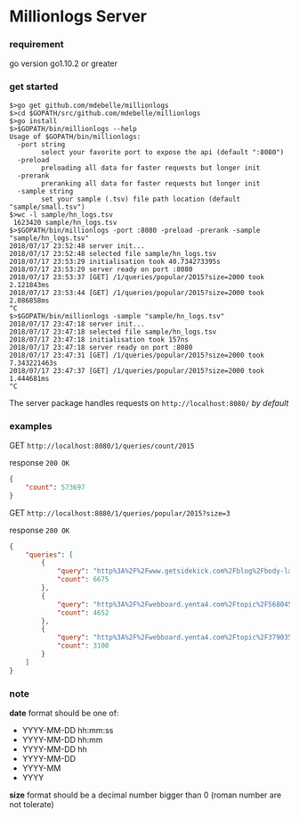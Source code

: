 Millionlogs Server
===

### requirement
go version go1.10.2 or greater

### get started
```
$>go get github.com/mdebelle/millionlogs
$>cd $GOPATH/src/github.com/mdebelle/millionlogs
$>go install
$>$GOPATH/bin/millionlogs --help
Usage of $GOPATH/bin/millionlogs:
  -port string
        select your favorite port to expose the api (default ":8080")
  -preload
        preloading all data for faster requests but longer init
  -prerank
        preranking all data for faster requests but longer init
  -sample string
        set your sample (.tsv) file path location (default "sample/small.tsv")
$>wc -l sample/hn_logs.tsv
 1623420 sample/hn_logs.tsv
$>$GOPATH/bin/millionlogs -port :8080 -preload -prerank -sample "sample/hn_logs.tsv"
2018/07/17 23:52:48 server init...
2018/07/17 23:52:48 selected file sample/hn_logs.tsv
2018/07/17 23:53:29 initialisation took 40.734273395s
2018/07/17 23:53:29 server ready on port :8080
2018/07/17 23:53:37 [GET] /1/queries/popular/2015?size=2000 took 2.121843ms
2018/07/17 23:53:44 [GET] /1/queries/popular/2015?size=2000 took 2.086858ms
^C
$>$GOPATH/bin/millionlogs -sample "sample/hn_logs.tsv"
2018/07/17 23:47:18 server init...
2018/07/17 23:47:18 selected file sample/hn_logs.tsv
2018/07/17 23:47:18 initialisation took 157ns
2018/07/17 23:47:18 server ready on port :8080
2018/07/17 23:47:31 [GET] /1/queries/popular/2015?size=2000 took 7.343221463s
2018/07/17 23:47:37 [GET] /1/queries/popular/2015?size=2000 took 1.444681ms
^C
```

The server package handles requests on `http://localhost:8080/` *by default*

### examples

GET `http://localhost:8080/1/queries/count/2015`

response `200 OK`
```json
{
    "count": 573697
}
```

GET `http://localhost:8080/1/queries/popular/2015?size=3`

response `200 OK`
```json
{
    "queries": [
        {
            "query": "http%3A%2F%2Fwww.getsidekick.com%2Fblog%2Fbody-language-advice",
            "count": 6675
        },
        {
            "query": "http%3A%2F%2Fwebboard.yenta4.com%2Ftopic%2F568045",
            "count": 4652
        },
        {
            "query": "http%3A%2F%2Fwebboard.yenta4.com%2Ftopic%2F379035%3Fsort%3D1",
            "count": 3100
        }
    ]
}
```

### note

**date** format should be one of:
- YYYY-MM-DD hh:mm:ss
- YYYY-MM-DD hh:mm
- YYYY-MM-DD hh
- YYYY-MM-DD
- YYYY-MM
- YYYY

**size** format should be a decimal number bigger than 0 (roman number are not tolerate)

